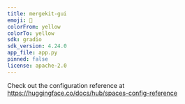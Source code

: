 ```yaml
---
title: mergekit-gui
emoji: 🔀
colorFrom: yellow
colorTo: yellow
sdk: gradio
sdk_version: 4.24.0
app_file: app.py
pinned: false
license: apache-2.0
---
```


Check out the configuration reference at https://huggingface.co/docs/hub/spaces-config-reference
